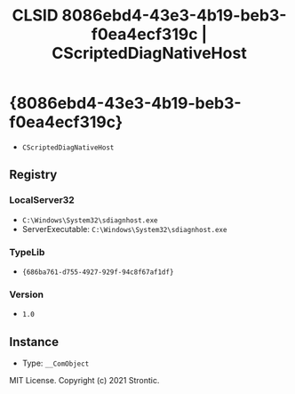 ﻿---
title: "CLSID 8086ebd4-43e3-4b19-beb3-f0ea4ecf319c | CScriptedDiagNativeHost"
excerpt: What is COM-Object CLSID 8086ebd4-43e3-4b19-beb3-f0ea4ecf319c?
---

# {8086ebd4-43e3-4b19-beb3-f0ea4ecf319c}

* `CScriptedDiagNativeHost`

## Registry


### LocalServer32

* `C:\Windows\System32\sdiagnhost.exe`
* ServerExecutable: `C:\Windows\System32\sdiagnhost.exe`

### TypeLib

* `{686ba761-d755-4927-929f-94c8f67af1df}`

### Version

* `1.0`

## Instance

* Type: `__ComObject`

MIT License. Copyright (c) 2021 Strontic.


